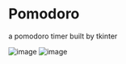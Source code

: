 # Pomodoro
a pomodoro timer built by tkinter

![image](https://user-images.githubusercontent.com/15643572/132131711-ff0a8a2b-b989-4a0d-9a8f-c040abd70670.png)
![image](https://user-images.githubusercontent.com/15643572/132131720-e99a5dfb-609e-4dbf-a56d-7b05ad984c4d.png)
